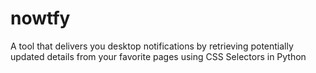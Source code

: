 # nowtfy
A tool that delivers you desktop notifications by retrieving potentially updated details from your favorite pages using CSS Selectors in Python
